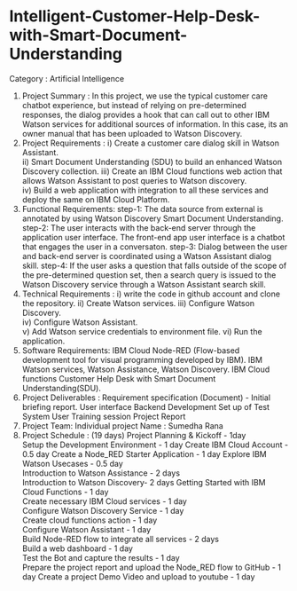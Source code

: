 # Intelligent-Customer-Help-Desk-with-Smart-Document-Understanding
Category : Artificial Intelligence 
1. Project Summary : 
  In this project, we use the typical customer care chatbot experience, but instead of relying on pre-determined responses,     the dialog provides a hook that can call out to other IBM Watson services for additional sources of information. In this       case, its an owner manual that has been uploaded to Watson Discovery. 
2. Project Requirements :
  i) Create a customer care dialog skill in Watson Assistant.  
  ii) Smart Document Understanding (SDU) to build an enhanced Watson Discovery collection. 
  iii) Create an IBM Cloud functions web action that allows Watson Assistant to post queries to Watson discovery.  
  iv) Build a web application with integration to all these services and deploy the same on IBM Cloud Platform.  
3. Functional Requirements: 
  step-1: The data source from external is annotated by using Watson Discovery Smart Document Understanding. 
  step-2: The user interacts with the back-end server through the application user interface. The front-end app user interface           is a chatbot that engages the user in a conversaton. 
  step-3: Dialog between the user and back-end server is coordinated using a Watson Assistant dialog skill. 
  step-4: If the user asks a question that falls outside of the scope of the pre-determined question set, then a search query           is issued to the Watson Discovery service through a Watson Assistant search skill.
4. Technical Requirements : 
  i) write the code in github account and clone the repository. 
  ii) Create Watson services. 
  iii) Configure Watson Discovery.  
  iv) Configure Watson Assistant.  
  v) Add Watson service credentials to environment file. 
  vi) Run the application. 
5. Software Requirements: 
  IBM Cloud  Node-RED (Flow-based development tool for visual programming developed by IBM). 
  IBM Watson services, Watson Assistance, Watson Discovery. 
  IBM Cloud functions  Customer Help Desk with Smart Document Understanding(SDU). 
6. Project Deliverables :
  Requirement specification (Document) - Initial briefing report. 
  User interface  Backend Development  Set up of Test System  User Training session  Project Report  
7. Project Team: Individual project 
      Name : Sumedha Rana  
8. Project Schedule : (19 days)
Project Planning &amp; Kickoff - 1day  
Setup the Development Environment - 1 day 
Create IBM Cloud Account - 0.5 day 
Create a Node_RED Starter Application - 1 day 
Explore IBM Watson Usecases - 0.5 day  
Introduction to Watson Assistance - 2 days  
Introduction to Watson Discovery- 2 days 
Getting Started with IBM Cloud Functions - 1 day  
Create necessary IBM Cloud services - 1 day  
Configure Watson Discovery Service - 1 day  
Create cloud functions action - 1 day  
Configure Watson Assistant - 1 day  
Build Node-RED flow to integrate all services - 2 days  
Build a web dashboard - 1 day  
Test the Bot and capture the results - 1 day  
Prepare the project report and upload the Node_RED flow to GitHub - 1 day 
Create a project Demo Video and upload to youtube - 1 day
